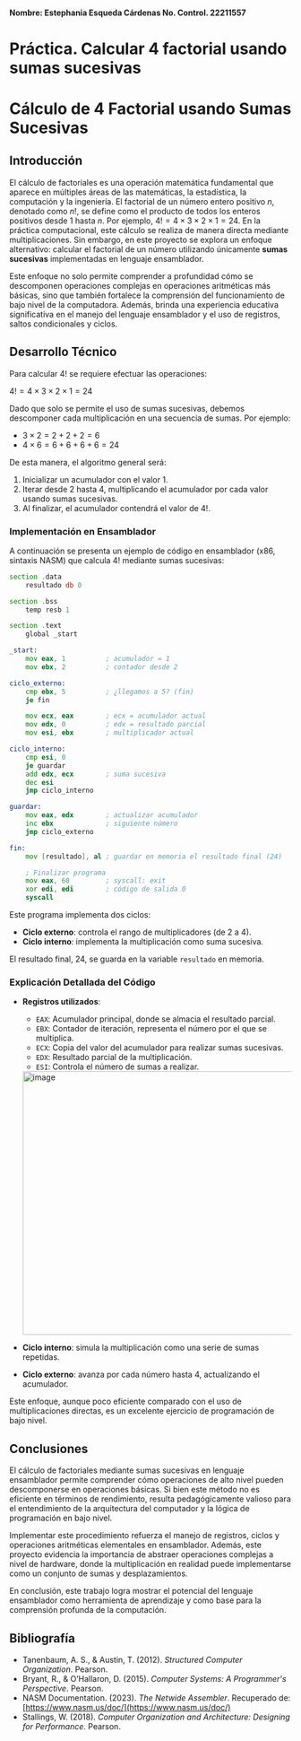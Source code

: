 #### Nombre: Estephania Esqueda Cárdenas No. Control. 22211557
# Práctica. Calcular 4 factorial usando sumas sucesivas

# Cálculo de 4 Factorial usando Sumas Sucesivas

## Introducción

El cálculo de factoriales es una operación matemática fundamental que aparece en múltiples áreas de las matemáticas, la estadística, la computación y la ingeniería. El factorial de un número entero positivo $n$, denotado como $n!$, se define como el producto de todos los enteros positivos desde 1 hasta $n$. Por ejemplo, $4! = 4 \times 3 \times 2 \times 1 = 24$. En la práctica computacional, este cálculo se realiza de manera directa mediante multiplicaciones. Sin embargo, en este proyecto se explora un enfoque alternativo: calcular el factorial de un número utilizando únicamente **sumas sucesivas** implementadas en lenguaje ensamblador.

Este enfoque no solo permite comprender a profundidad cómo se descomponen operaciones complejas en operaciones aritméticas más básicas, sino que también fortalece la comprensión del funcionamiento de bajo nivel de la computadora. Además, brinda una experiencia educativa significativa en el manejo del lenguaje ensamblador y el uso de registros, saltos condicionales y ciclos.

## Desarrollo Técnico

Para calcular $4!$ se requiere efectuar las operaciones:

$4! = 4 \times 3 \times 2 \times 1 = 24$

Dado que solo se permite el uso de sumas sucesivas, debemos descomponer cada multiplicación en una secuencia de sumas. Por ejemplo:

* $3 \times 2 = 2 + 2 + 2 = 6$
* $4 \times 6 = 6 + 6 + 6 + 6 = 24$

De esta manera, el algoritmo general será:

1. Inicializar un acumulador con el valor 1.
2. Iterar desde 2 hasta 4, multiplicando el acumulador por cada valor usando sumas sucesivas.
3. Al finalizar, el acumulador contendrá el valor de $4!$.

### Implementación en Ensamblador

A continuación se presenta un ejemplo de código en ensamblador (x86, sintaxis NASM) que calcula $4!$ mediante sumas sucesivas:

```asm
section .data
    resultado db 0

section .bss
    temp resb 1

section .text
    global _start

_start:
    mov eax, 1          ; acumulador = 1
    mov ebx, 2          ; contador desde 2

ciclo_externo:
    cmp ebx, 5          ; ¿llegamos a 5? (fin)
    je fin

    mov ecx, eax        ; ecx = acumulador actual
    mov edx, 0          ; edx = resultado parcial
    mov esi, ebx        ; multiplicador actual

ciclo_interno:
    cmp esi, 0
    je guardar
    add edx, ecx        ; suma sucesiva
    dec esi
    jmp ciclo_interno

guardar:
    mov eax, edx        ; actualizar acumulador
    inc ebx             ; siguiente número
    jmp ciclo_externo

fin:
    mov [resultado], al ; guardar en memoria el resultado final (24)

    ; Finalizar programa
    mov eax, 60         ; syscall: exit
    xor edi, edi        ; código de salida 0
    syscall
```

Este programa implementa dos ciclos:

* **Ciclo externo**: controla el rango de multiplicadores (de 2 a 4).
* **Ciclo interno**: implementa la multiplicación como suma sucesiva.

El resultado final, 24, se guarda en la variable `resultado` en memoria.

### Explicación Detallada del Código

* **Registros utilizados**:

  * `EAX`: Acumulador principal, donde se almacia el resultado parcial.
  * `EBX`: Contador de iteración, representa el número por el que se multiplica.
  * `ECX`: Copia del valor del acumulador para realizar sumas sucesivas.
  * `EDX`: Resultado parcial de la multiplicación.
  * `ESI`: Controla el número de sumas a realizar.
 
  <img width="1240" height="470" alt="image" src="https://github.com/user-attachments/assets/8f49aecc-e239-4803-87c7-66204398d308" />


* **Ciclo interno**: simula la multiplicación como una serie de sumas repetidas.

* **Ciclo externo**: avanza por cada número hasta 4, actualizando el acumulador.

Este enfoque, aunque poco eficiente comparado con el uso de multiplicaciones directas, es un excelente ejercicio de programación de bajo nivel.

## Conclusiones

El cálculo de factoriales mediante sumas sucesivas en lenguaje ensamblador permite comprender cómo operaciones de alto nivel pueden descomponerse en operaciones básicas. Si bien este método no es eficiente en términos de rendimiento, resulta pedagógicamente valioso para el entendimiento de la arquitectura del computador y la lógica de programación en bajo nivel.

Implementar este procedimiento refuerza el manejo de registros, ciclos y operaciones aritméticas elementales en ensamblador. Además, este proyecto evidencia la importancia de abstraer operaciones complejas a nivel de hardware, donde la multiplicación en realidad puede implementarse como un conjunto de sumas y desplazamientos.

En conclusión, este trabajo logra mostrar el potencial del lenguaje ensamblador como herramienta de aprendizaje y como base para la comprensión profunda de la computación.

## Bibliografía

* Tanenbaum, A. S., & Austin, T. (2012). *Structured Computer Organization*. Pearson.
* Bryant, R., & O’Hallaron, D. (2015). *Computer Systems: A Programmer's Perspective*. Pearson.
* NASM Documentation. (2023). *The Netwide Assembler*. Recuperado de: [https://www.nasm.us/doc/](https://www.nasm.us/doc/)
* Stallings, W. (2018). *Computer Organization and Architecture: Designing for Performance*. Pearson.
